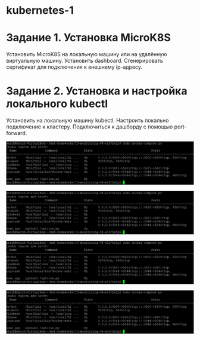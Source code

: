 # kubernetes-1
# Задание 1. Установка MicroK8S
Установить MicroK8S на локальную машину или на удалённую виртуальную машину.
Установить dashboard.
Сгенерировать сертификат для подключения к внешнему ip-адресу.

# Задание 2. Установка и настройка локального kubectl
Установить на локальную машину kubectl.
Настроить локально подключение к кластеру.
Подключиться к дашборду с помощью port-forward.

![alt text](https://github.com/stepanovsa061/10-monitoring-04-elk/blob/main/1%20docker.PNG)

![alt text](https://github.com/stepanovsa061/10-monitoring-04-elk/blob/main/1%20docker.PNG)

![alt text](https://github.com/stepanovsa061/10-monitoring-04-elk/blob/main/1%20docker.PNG)

![alt text](https://github.com/stepanovsa061/10-monitoring-04-elk/blob/main/1%20docker.PNG)
